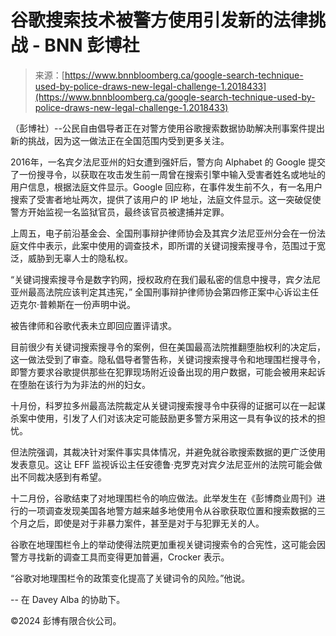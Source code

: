 <!--yml

分类：未分类

日期：2024年05月27日14:33:35

-->

# 谷歌搜索技术被警方使用引发新的法律挑战 - BNN 彭博社

> 来源：[https://www.bnnbloomberg.ca/google-search-technique-used-by-police-draws-new-legal-challenge-1.2018433](https://www.bnnbloomberg.ca/google-search-technique-used-by-police-draws-new-legal-challenge-1.2018433)

（彭博社）--公民自由倡导者正在对警方使用谷歌搜索数据协助解决刑事案件提出新的挑战，因为这一做法正在全国范围内受到更多关注。

2016年，一名宾夕法尼亚州的妇女遭到强奸后，警方向 Alphabet 的 Google 提交了一份搜寻令，以获取在攻击发生前一周曾在搜索引擎中输入受害者姓名或地址的用户信息，根据法庭文件显示。Google 回应称，在事件发生前不久，有一名用户搜索了受害者地址两次，提供了该用户的 IP 地址，法庭文件显示。这一突破促使警方开始监视一名监狱官员，最终该官员被逮捕并定罪。

上周五，电子前沿基金会、全国刑事辩护律师协会及其宾夕法尼亚州分会在一份法庭文件中表示，此案中使用的调查技术，即所谓的关键词搜索搜寻令，范围过于宽泛，威胁到无辜人士的隐私权。

“关键词搜索搜寻令是数字钓网，授权政府在我们最私密的信息中搜寻，宾夕法尼亚州最高法院应该判定其违宪，” 全国刑事辩护律师协会第四修正案中心诉讼主任迈克尔·普赖斯在一份声明中说。

被告律师和谷歌代表未立即回应置评请求。

目前很少有关键词搜索搜寻令的案例，但在美国最高法院推翻堕胎权利的决定后，这一做法受到了审查。隐私倡导者警告称，关键词搜索搜寻令和地理围栏搜寻令，即警方要求谷歌提供那些在犯罪现场附近设备出现的用户数据，可能会被用来起诉在堕胎在该行为为非法的州的妇女。

十月份，科罗拉多州最高法院裁定从关键词搜索搜寻令中获得的证据可以在一起谋杀案中使用，引发了人们对该决定可能鼓励更多警方采用这一具有争议的技术的担忧。

但法院强调，其裁决针对案件事实具体情况，并避免就谷歌搜索数据的更广泛使用发表意见。这让 EFF 监视诉讼主任安德鲁·克罗克对宾夕法尼亚州的法院可能会做出不同裁决感到有希望。

十二月份，谷歌结束了对地理围栏令的响应做法。此举发生在《彭博商业周刊》进行的一项调查发现美国各地警方越来越多地使用令从谷歌获取位置和搜索数据的三个月之后，即使是对于非暴力案件，甚至是对于与犯罪无关的人。

谷歌在地理围栏令上的举动使得法院更加重视关键词搜索令的合宪性，这可能会因警方寻找新的调查工具而变得更加普遍，Crocker 表示。

“谷歌对地理围栏令的政策变化提高了关键词令的风险。”他说。

-- 在 Davey Alba 的协助下。

©2024 彭博有限合伙公司。
